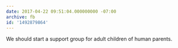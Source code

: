 ```yaml
---
date: 2017-04-22 09:51:04.000000000 -07:00
archive: fb
id: '1492879864'
---
```


We should start a support group for adult children of human parents.
